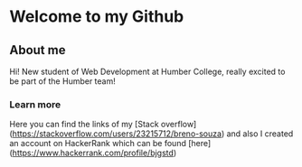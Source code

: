# Welcome to my Github

## About me
Hi! New student of Web Development at Humber College, really excited to be part of the Humber team!

### Learn more
Here you can find the links of my [Stack overflow] (https://stackoverflow.com/users/23215712/breno-souza) and also I created an account on HackerRank which can be found [here] (https://www.hackerrank.com/profile/bjgstd)
